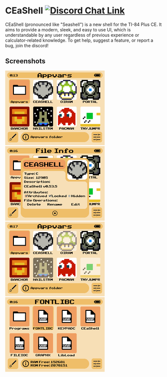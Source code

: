 # CEaShell [![Discord Chat Link](https://img.shields.io/discord/1012426214226530424?logo=discord)](https://discord.gg/RDTtu258fW)

CEaShell (pronounced like "Seashell") is a new shell for the TI-84 Plus CE. It aims to provide a modern, sleek, and easy to use UI, which is understandable by any user regardless of previous experience or calculator-related knowledge. To get help, suggest a feature, or report a bug, join the discord!

## Screenshots

![Color themes](screenshots/themes.gif "Color themes")    ![Info Menu](screenshots/infoMenu.png "Info Menu")
![Hidden programs](screenshots/hiddenProgs.png "Hidden programs")      ![AppVars](screenshots/appvarsFolder.png "AppVars")
